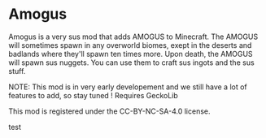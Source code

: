 # Amogus
Amogus is a very sus mod that adds AMOGUS to Minecraft.
The AMOGUS will sometimes spawn in any overworld biomes, exept in the deserts and badlands where they'll spawn ten times more.
Upon death, the AMOGUS will spawn sus nuggets. You can use them to craft sus ingots and the sus stuff.

NOTE: This mod is in very early developement and we still have a lot of features to add, so stay tuned !
Requires GeckoLib


This mod is registered under the CC-BY-NC-SA-4.0 license.

test